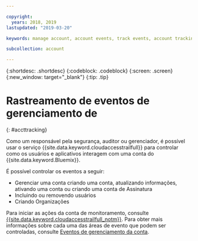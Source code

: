 ```yaml
---

copyright:
  years: 2018, 2019
lastupdated: "2019-03-20"

keywords: manage account, account events, track events, account tracking, monitoring

subcollection: account

---
```


{:shortdesc: .shortdesc}
{:codeblock: .codeblock}
{:screen: .screen}
{:new_window: target="_blank"}
{:tip: .tip}

# Rastreamento de eventos de gerenciamento de
{: #accttracking}

Como um responsável pela segurança, auditor ou gerenciador, é possível usar o serviço {{site.data.keyword.cloudaccesstrailfull}} para controlar como os usuários e aplicativos interagem com uma conta do {{site.data.keyword.Bluemix}}.

É possível controlar os eventos a seguir:

* Gerenciar uma conta criando uma conta, atualizando informações, ativando uma conta ou criando uma conta de Assinatura
* Incluindo ou removendo usuários
* Criando Organizações

Para iniciar as ações da conta de monitoramento, consulte [{{site.data.keyword.cloudaccesstrailfull_notm}}](/docs/services/cloud-activity-tracker?topic=cloud-activity-tracker-getting-started). Para obter mais informações sobre cada uma das áreas de evento que podem ser controladas, consulte [Eventos de gerenciamento da conta](/docs/services/cloud-activity-tracker?topic=cloud-activity-tracker-at_events_acc_mgt).
